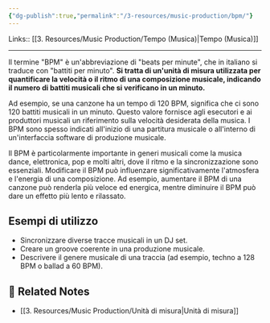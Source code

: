```yaml
---
{"dg-publish":true,"permalink":"/3-resources/music-production/bpm/"}
---
```


Links:: [[3. Resources/Music Production/Tempo (Musica)\|Tempo (Musica)]]

---
Il termine "BPM" è un'abbreviazione di "beats per minute", che in italiano si traduce con "battiti per minuto". **Si tratta di un'unità di misura utilizzata per quantificare la velocità o il ritmo di una composizione musicale, indicando il numero di battiti musicali che si verificano in un minuto.**

Ad esempio, se una canzone ha un tempo di 120 BPM, significa che ci sono 120 battiti musicali in un minuto. Questo valore fornisce agli esecutori e ai produttori musicali un riferimento sulla velocità desiderata della musica. I BPM sono spesso indicati all'inizio di una partitura musicale o all'interno di un'interfaccia software di produzione musicale.

Il BPM è particolarmente importante in generi musicali come la musica dance, elettronica, pop e molti altri, dove il ritmo e la sincronizzazione sono essenziali. Modificare il BPM può influenzare significativamente l'atmosfera e l'energia di una composizione. Ad esempio, aumentare il BPM di una canzone può renderla più veloce ed energica, mentre diminuire il BPM può dare un effetto più lento e rilassato.


## Esempi di utilizzo

- Sincronizzare diverse tracce musicali in un DJ set.
- Creare un groove coerente in una produzione musicale.
- Descrivere il genere musicale di una traccia (ad esempio, techno a 128 BPM o ballad a 60 BPM).


## 🔗 Related Notes

- [[3. Resources/Music Production/Unità di misura\|Unità di misura]]